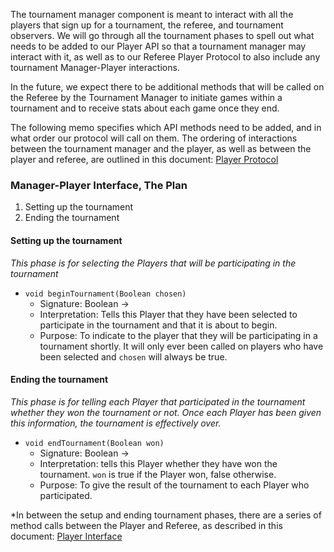 The tournament manager component is meant to interact with all the players that sign up for a tournament, 
the referee, and tournament observers. We will go through all the tournament phases to spell out what needs 
to be added to our Player API so that a tournament manager may interact with it, as well as to our 
Referee Player Protocol to also include any tournament Manager-Player interactions.

In the future, we expect there to be additional methods that will be called on the Referee by the Tournament 
Manager to initiate games within a tournament and to receive stats about each game once they end.

The following memo specifies which API methods need to be added, and in what order our protocol 
will call on them. The ordering of interactions between the tournament manager and the player, as well
as between the player and referee, are outlined in this document: [Player Protocol](https://github.ccs.neu.edu/CS4500-F21/bighorn/blob/master/Trains/Planning/player-protocol.md)

### Manager-Player Interface, The Plan

1. Setting up the tournament
2. Ending the tournament

#### Setting up the tournament
*This phase is for selecting the Players that will be participating in the tournament*

* <code>void beginTournament(Boolean chosen)</code>
  * Signature: Boolean ->
  * Interpretation: Tells this Player that they have been selected to participate in the tournament and that it is about to begin.
  * Purpose: To indicate to the player that they will be participating in a tournament shortly. It will only ever been called on players who have been selected and <code>chosen</code> will always be true.

#### Ending the tournament
*This phase is for telling each Player that participated in the tournament whether they won the tournament or not. Once each Player has been given this information, the tournament is effectively over.*
* <code>void endTournament(Boolean won)</code>
  * Signature: Boolean -> 
  * Interpretation: tells this Player whether they have won the tournament. <code>won</code> is true if the Player won, false otherwise.
  * Purpose: To give the result of the tournament to each Player who participated.

*In between the setup and ending tournament phases, there are a series of method calls between the Player and Referee, as described in this document: [Player Interface](https://github.ccs.neu.edu/CS4500-F21/bighorn/blob/master/Trains/Planning/player-interface.md)
  
